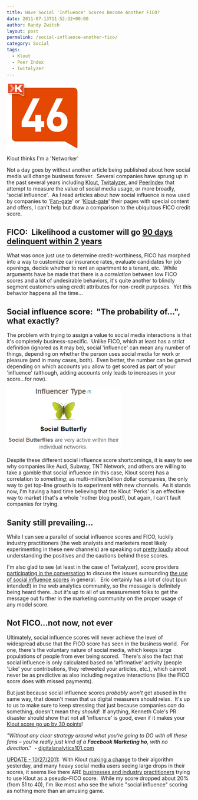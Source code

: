```yaml
---
title: Have Social 'Influence' Scores Become Another FICO?
date: 2011-07-13T11:52:32+00:00
author: Randy Zwitch
layout: post
permalink: /social-influence-another-fico/
category: Social
tags:
  - Klout
  - Peer Index
  - Twitalyzer
---
```

![zwitch-klout-july-2011](/wp-content/uploads/2011/07/zwitch-klout-july-2011.png)

  <p class="wp-caption-text">
    Klout thinks I'm a 'Networker'
  </p>

Not a day goes by without another article being published about how social media will change business forever.  Several companies have sprung up in the past several years including <a title="Klout" href="http://klout.com" target="_blank">Klout</a>, <a title="Twitalyzer" href="http://twitalyzer.com/" target="_blank">Twitalyzer</a>, and <a title="Peer Index" href="http://peerindex.net" target="_blank">PeerIndex</a> that attempt to measure the value of social media usage, or more broadly, 'social influence'.  As I read articles about how social influence is now used by companies to '<a title="Facebook Fan Gating" href="http://blog.milestoneinternet.com/industry-news/facebook-fan-gates/" target="_blank">Fan-gate</a>' or '<a title="Klout gate" href="http://mashable.com/2011/06/22/klout-gate/" target="_blank">Klout-gate</a>' their pages with special content and offers, I can't help but draw a comparison to the ubiquitous FICO credit score.

## FICO:  Likelihood a customer will go <span style="text-decoration: underline;">90 days delinquent within 2 years</span>

What was once just use to determine credit-worthiness, FICO has morphed into a way to customize car insurance rates, evaluate candidates for job openings, decide whether to rent an apartment to a tenant, etc.  While arguments have be made that there is a _correlation_ between low FICO scores and a lot of undesirable behaviors, it's quite another to blindly segment customers using credit attributes for non-credit purposes.  Yet this behavior happens all the time...

## Social influence score:  "The probability of...", what exactly?

The problem with trying to assign a value to social media interactions is that it's completely business-specific.  Unlike FICO, which at least has a strict definition (ignored as it may be), social 'influence' can mean any number of things, depending on whether the person uses social media for work or pleasure (and in many cases, both).  Even better, the number can be gamed depending on which accounts you allow to get scored as part of your 'influence' (although, adding accounts only leads to increases in your score...for now).

![twitalyzer-zwitch-july2011](/wp-content/uploads/2011/07/twitalyzer-zwitch-july2011.png)

Despite these different social influence score shortcomings, it is easy to see why companies like Audi, Subway, TNT Network, and others are willing to take a gamble that social influence (in this case, Klout score) has a correlation to _something_; as multi-million/billion dollar companies, the only way to get top-line growth is to experiment with new channels.  As it stands now, I'm having a hard time believing that the Klout 'Perks' is an effective way to market (that's a whole 'nother blog post!), but again, I can't fault companies for trying.

## Sanity still prevailing...

While I can see a parallel of social influence scores and FICO, luckily industry practitioners (the web analysts and marketers most likely experimenting in these new channels) are speaking out <a title="Measure Mob focus on value" href="http://www.measuremob.com/2011/06/stop-focusing-on-bullshit-social-metrics-and-start-focusing-on-real-value/" target="_blank">pretty loudly</a> about understanding the positives and the cautions behind these scores.

I'm also glad to see (at least in the case of Twitalyzer), score providers [participating in the conversation](http://blog.twitalyzer.com/ "Twitalyzer blog") to discuss the issues surrounding [the use of social influence scores](http://blog.twitalyzer.com/2011/02/companies-must-not-rely-on-a-single-score/ "Dont rely on single influence score") in general.   Eric certainly has a lot of clout (pun intended!) in the web analytics community, so the message is definitely being heard there...but it's up to all of us measurement folks to get the message out further in the marketing community on the proper usage of any model score.

## Not FICO...not now, not ever

Ultimately, social influence scores will never achieve the level of widespread abuse that the FICO score has seen in the business world.  For one, there's the voluntary nature of social media, which keeps large populations of people from ever being scored.  There's also the fact that social influence is only calculated based on 'affirmative' activity (people 'Like' your contributions, they retweeted your articles, etc.), which cannot never be as predictive as also including negative interactions (like the FICO score does with missed payments).

But just because social influence scores _probably won't_ get abused in the same way, that doesn't mean that us digital measurers should relax.  It's up to us to make sure to keep stressing that just because companies _can_ do something, doesn't mean they _should_!  If anything, Kenneth Cole's PR disaster should show that not all 'influence' is good, even if it makes your [Klout score go up by 30 points](http://www.web-strategist.com/blog/2011/02/21/klout-for-business-a-sometimes-useful-metric-but-an-incomplete-view-of-customers/ "Klout sometimes useful but not always")!

_"Without any clear strategy around what you’re going to DO with all these fans – you’re really just kind of a **Facebook Marketing ho**, with no direction_."  - <a title="Facebook Marketing ho" href="http://digitalanalytics101.com/?p=103" target="_blank">digitalanalytics101.com</a>

<span style="text-decoration: underline;">UPDATE - 10/27/2011:</span>  With Klout <a title="Accuracy AND Stability make for a good model" href="http://corp.klout.com/blog/2011/10/a-more-accurate-transparent-klout-score/" target="_blank">making a change</a> to their algorithm yesterday, and many heavy social media users seeing large drops in their scores, it seems like there ARE <a title="Klout score is not FICO" href="http://dannybrown.me/2011/10/26/a-klout-upside-the-head/" target="_blank">businesses and industry practitioners</a> trying to use Klout as a pseudo-FICO score.  While my score dropped about 20% (from 51 to 40), I'm like most who see the whole "social influence" scoring as nothing more than an amusing game.
